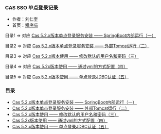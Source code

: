 
### CAS SSO 单点登录记录

- 作者：刘仁奎
- 首页：[程序喵](http://www.ibloger.net)


目录1 => 对应  [Cas 5.2.x版本单点登录服务安装 —— SpringBoot内部运行（一）](http://www.ibloger.net/article/3114.html)

目录2 => 对应 [Cas 5.2.x版本单点登录服务安装 —— 外部Tomcat运行（二）](http://www.ibloger.net/article/3115.html)

目录3 => 对应 [Cas 5.2.x版本使用 —— 修改默认的用户名和密码（三）](http://www.ibloger.net/article/3116.html)

目录4 => 对应 [Cas 5.2x版本使用 —— 通过yml的方式配置（四）](http://www.ibloger.net/article/3118.html)

目录5 => 对应 [Cas 5.2.x版本使用 —— 单点登录JDBC认证（五）](http://www.ibloger.net/article/3119.html)


### 目录

- [Cas 5.2.x版本单点登录服务安装 —— SpringBoot内部运行（一）](http://www.ibloger.net/article/3114.html)
- [Cas 5.2.x版本单点登录服务安装 —— 外部Tomcat运行（二）](http://www.ibloger.net/article/3115.html)
- [Cas 5.2.x版本使用 —— 修改默认的用户名和密码（三）](http://www.ibloger.net/article/3116.html)
- [Cas 5.2x版本使用 —— 通过yml的方式配置（四）](http://www.ibloger.net/article/3118.html)
- [Cas 5.2.x版本使用 —— 单点登录JDBC认证（五）](http://www.ibloger.net/article/3119.html)
